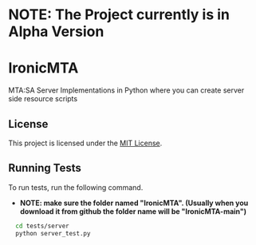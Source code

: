 # **NOTE: The Project currently is in Alpha Version**
# IronicMTA

MTA:SA Server Implementations in Python where you can create server side resource scripts

## License

This project is licensed under the [MIT License](LICENSE).
    
## Running Tests

To run tests, run the following command.
- **NOTE: make sure the folder named "IronicMTA". (Usually when you download it from github the folder name will be "IronicMTA-main")**

```bash
  cd tests/server
  python server_test.py
```

